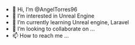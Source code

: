 - 👋 Hi, I’m @AngelTorres96
- 👀 I’m interested in Unreal Engine
- 🌱 I’m currently learning Unreal engine, Laravel
- 💞️ I’m looking to collaborate on ...
- 📫 How to reach me ...

<!---
AngelTorres96/AngelTorres96 is a ✨ special ✨ repository because its `README.md` (this file) appears on your GitHub profile.
You can click the Preview link to take a look at your changes.
--->
